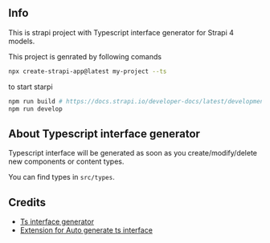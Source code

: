 ## Info

This is strapi project with Typescript interface generator for Strapi 4 models.

This project is genrated by following comands

```bash
npx create-strapi-app@latest my-project --ts
```

to start starpi

```bash
npm run build # https://docs.strapi.io/developer-docs/latest/development/typescript.html#start-developing-in-typescript
npm run develop
```

## About Typescript interface generator

Typescript interface will be generated as soon as you create/modify/delete new components or content types.

You can find types in `src/types`.

## Credits

- [Ts interface generator](https://github.com/francescolorenzetti/types-4-strapi)
- [Extension for Auto generate ts interface](https://github.com/Oak-Digital/types-4-strapi-2#tips-and-tricks)
